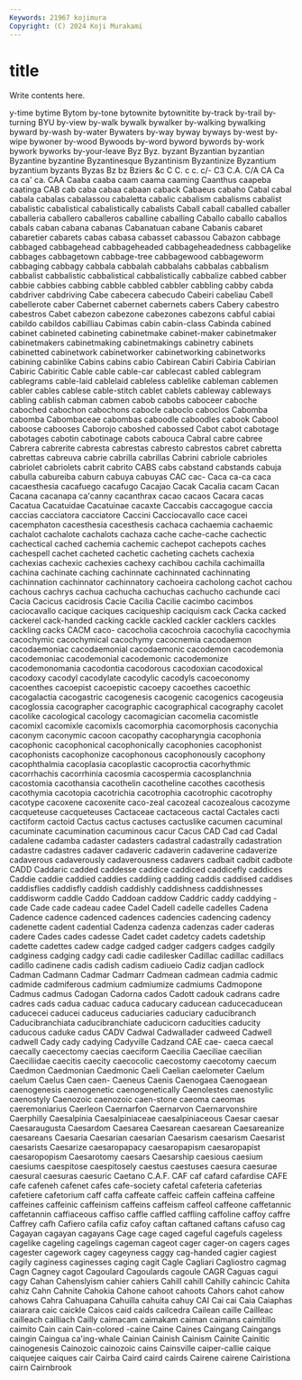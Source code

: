 ```yaml
---
Keywords: 21967 kojimura
Copyright: (C) 2024 Koji Murakami
---
```


# title

Write contents here.



y-time
bytime Bytom by-tone bytownite bytownitite by-track by-trail by-turning BYU by-view
by-walk bywalk bywalker by-walking bywalking byward by-wash by-water Bywaters by-way
byway byways by-west by-wipe bywoner by-wood Bywoods by-word byword bywords
by-work bywork byworks by-your-leave Byz Byz. byzant Byzantian byzantian Byzantine
byzantine Byzantinesque Byzantinism Byzantinize Byzantium byzantium byzants Byzas Bz bz
Bziers &c C C. c c. c/- C3 C.A. C/A
CA Ca ca ca' ca. CAA Caaba caaba caam caama
caaming Caanthus caapeba caatinga CAB cab caba cabaa cabaan caback
Cabaeus cabaho Cabal cabal cabala cabalas cabalassou cabaletta cabalic cabalism
cabalisms cabalist cabalistic cabalistical cabalistically cabalists Caball caball caballed caballer
caballeria caballero caballeros caballine caballing Caballo caballo caballos cabals caban
cabana cabanas Cabanatuan cabane Cabanis cabaret cabaretier cabarets cabas cabasa
cabasset cabassou Cabazon cabbage cabbaged cabbagehead cabbageheaded cabbageheadedness cabbagelike cabbages
cabbagetown cabbage-tree cabbagewood cabbageworm cabbaging cabbagy cabbala cabbalah cabbalahs cabbalas
cabbalism cabbalist cabbalistic cabbalistical cabbalistically cabbalize cabbed cabber cabbie cabbies
cabbing cabble cabbled cabbler cabbling cabby cabda cabdriver cabdriving Cabe
cabecera cabecudo Cabeiri cabeliau Cabell cabellerote caber Cabernet cabernet cabernets
cabers Cabery cabestro cabestros Cabet cabezon cabezone cabezones cabezons cabful
cabiai cabildo cabildos cabilliau Cabimas cabin cabin-class Cabinda cabined cabinet
cabineted cabineting cabinetmake cabinet-maker cabinetmaker cabinetmakers cabinetmaking cabinetmakings cabinetry cabinets
cabinetted cabinetwork cabinetworker cabinetworking cabinetworks cabining cabinlike Cabins cabins cabio
Cabirean Cabiri Cabiria Cabirian Cabiric Cabiritic Cable cable cable-car cablecast
cabled cablegram cablegrams cable-laid cablelaid cableless cablelike cableman cablemen cabler
cables cablese cable-stitch cablet cablets cableway cableways cabling cablish cabman
cabmen cabob cabobs caboceer caboche caboched cabochon cabochons cabocle caboclo
caboclos Cabomba cabomba Cabombaceae cabombas caboodle caboodles cabook Cabool caboose
cabooses Caborojo caboshed cabossed Cabot cabot cabotage cabotages cabotin cabotinage
cabots cabouca Cabral cabre cabree Cabrera cabrerite cabresta cabrestas cabresto
cabrestos cabret cabretta cabrettas cabreuva cabrie cabrilla cabrillas Cabrini cabriole
cabrioles cabriolet cabriolets cabrit cabrito CABS cabs cabstand cabstands cabuja
cabulla cabureiba caburn cabuya cabuyas CAC cac- Caca ca-ca caca
cacaesthesia cacafuego cacafugo Cacajao Cacak Cacalia cacam Cacan Cacana cacanapa
ca'canny cacanthrax cacao cacaos Cacara cacas Cacatua Cacatuidae Cacatuinae cacaxte
Caccabis caccagogue caccia caccias cacciatora cacciatore Caccini Cacciocavallo cace cacei
cacemphaton cacesthesia cacesthesis cachaca cachaemia cachaemic cachalot cachalote cachalots cachaza
cache cache-cache cachectic cachectical cached cachemia cachemic cachepot cachepots caches
cachespell cachet cacheted cachetic cacheting cachets cachexia cachexias cachexic cachexies
cachexy cachibou cachila cachimailla cachina cachinate caching cachinnate cachinnated cachinnating
cachinnation cachinnator cachinnatory cachoeira cacholong cachot cachou cachous cachrys cachua
cachucha cachuchas cachucho cachunde caci Cacia Cacicus cacidrosis Cacie Cacilia
Cacilie cacimbo cacimbos caciocavallo cacique caciques caciqueship caciquism cack Cacka
cacked cackerel cack-handed cacking cackle cackled cackler cacklers cackles cackling
cacks CACM caco- cacocholia cacochroia cacochylia cacochymia cacochymic cacochymical cacochymy
cacocnemia cacodaemon cacodaemoniac cacodaemonial cacodaemonic cacodemon cacodemonia cacodemoniac cacodemonial cacodemonic
cacodemonize cacodemonomania cacodontia cacodorous cacodoxian cacodoxical cacodoxy cacodyl cacodylate cacodylic
cacodyls cacoeconomy cacoenthes cacoepist cacoepistic cacoepy cacoethes cacoethic cacogalactia cacogastric
cacogenesis cacogenic cacogenics cacogeusia cacoglossia cacographer cacographic cacographical cacography cacolet
cacolike cacological cacology cacomagician cacomelia cacomistle cacomixl cacomixle cacomixls cacomorphia
cacomorphosis caconychia caconym caconymic cacoon cacopathy cacopharyngia cacophonia cacophonic cacophonical
cacophonically cacophonies cacophonist cacophonists cacophonize cacophonous cacophonously cacophony cacophthalmia cacoplasia
cacoplastic cacoproctia cacorhythmic cacorrhachis cacorrhinia cacosmia cacospermia cacosplanchnia cacostomia cacothansia
cacothelin cacotheline cacothes cacothesis cacothymia cacotopia cacotrichia cacotrophia cacotrophic cacotrophy
cacotype cacoxene cacoxenite caco-zeal cacozeal cacozealous cacozyme cacqueteuse cacqueteuses Cactaceae
cactaceous cactal Cactales cacti cactiform cactoid Cactus cactus cactuses cactuslike
cacumen cacuminal cacuminate cacumination cacuminous cacur Cacus CAD Cad cad
Cadal cadalene cadamba cadaster cadasters cadastral cadastrally cadastration cadastre cadastres
cadaver cadaveric cadaverin cadaverine cadaverize cadaverous cadaverously cadaverousness cadavers cadbait
cadbit cadbote CADD Caddaric cadded caddesse caddice caddiced caddicefly caddices
Caddie caddie caddied caddies caddiing cadding caddis caddised caddises caddisflies
caddisfly caddish caddishly caddishness caddishnesses caddisworm caddle Caddo Caddoan caddow
Caddric caddy caddying -cade Cade cade cadeau cadee Cadel Cadell
cadelle cadelles Cadena Cadence cadence cadenced cadences cadencies cadencing cadency
cadenette cadent cadential Cadenza cadenza cadenzas cader caderas cadere Cades
cades cadesse Cadet cadet cadetcy cadets cadetship cadette cadettes cadew
cadge cadged cadger cadgers cadges cadgily cadginess cadging cadgy cadi
cadie cadilesker Cadillac cadillac cadillacs cadillo cadinene cadis cadish cadism
cadiueio Cadiz cadjan cadlock Cadman Cadmann Cadmar Cadmarr Cadmean cadmean
cadmia cadmic cadmide cadmiferous cadmium cadmiumize cadmiums Cadmopone Cadmus cadmus
Cadogan Cadorna cados Cadott cadouk cadrans cadre cadres cads cadua
caduac caduca caducary caducean caducecaducean caducecei caducei caduceus caduciaries caduciary
caducibranch Caducibranchiata caducibranchiate caducicorn caducities caducity caducous caduke cadus CADV
Cadwal Cadwallader cadweed Cadwell cadwell Cady cady cadying Cadyville Cadzand
CAE cae- caeca caecal caecally caecectomy caecias caeciform Caecilia Caeciliae
caecilian Caeciliidae caecitis caecity caecocolic caecostomy caecotomy caecum Caedmon Caedmonian
Caedmonic Caeli Caelian caelometer Caelum caelum Caelus Caen caen- Caeneus
Caenis Caenogaea Caenogaean caenogenesis caenogenetic caenogenetically Caenolestes caenostylic caenostyly Caenozoic
caenozoic caen-stone caeoma caeomas caeremoniarius Caerleon Caernarfon Caernarvon Caernarvonshire Caerphilly
Caesalpinia Caesalpiniaceae caesalpiniaceous Caesar caesar Caesaraugusta Caesardom Caesarea Caesarean caesarean
Caesareanize caesareans Caesaria Caesarian caesarian Caesarism caesarism Caesarist caesarists Caesarize
caesaropapacy caesaropapism caesaropapist caesaropopism Caesarotomy caesars Caesarship caesious caesium caesiums
caespitose caespitosely caestus caestuses caesura caesurae caesural caesuras caesuric Caetano
C.A.F. CAF caf cafard cafardise CAFE cafe cafeneh cafenet cafes
cafe-society cafetal cafeteria cafeterias cafetiere cafetorium caff caffa caffeate caffeic
caffein caffeina caffeine caffeines caffeinic caffeinism caffeins caffeism caffeol caffeone
caffetannic caffetannin caffiaceous caffiso caffle caffled caffling caffoline caffoy caffre
Caffrey cafh Cafiero cafila cafiz cafoy caftan caftaned caftans cafuso
cag Cagayan cagayan cagayans Cage cage caged cageful cagefuls cageless
cagelike cageling cagelings cageman cageot cager cager-on cagers cages cagester
cagework cagey cageyness caggy cag-handed cagier cagiest cagily caginess caginesses
caging cagit Cagle Cagliari Cagliostro cagmag Cagn Cagney cagot Cagoulard
Cagoulards cagoule CAGR Caguas cagui cagy Cahan Cahenslyism cahier cahiers
Cahill cahill Cahilly cahincic Cahita cahiz Cahn Cahnite Cahokia Cahone
cahoot cahoots Cahors cahot cahow cahows Cahra Cahuapana Cahuilla cahuita
cahuy CAI Cai cai Caia Caiaphas caiarara caic caickle Caicos
caid caids cailcedra Cailean caille Cailleac cailleach cailliach Cailly caimacam
caimakam caiman caimans caimitillo caimito Cain cain Cain-colored -caine Caine
Caines Caingang Caingangs caingin Caingua ca'ing-whale Cainian Cainish Cainism Cainite
Cainitic cainogenesis Cainozoic cainozoic cains Cainsville caiper-callie caique caiquejee caiques
cair Cairba Caird caird cairds Cairene cairene Cairistiona cairn Cairnbrook
